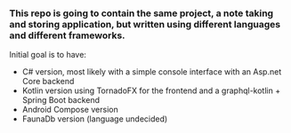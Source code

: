 ### This repo is going to contain the same project, a note taking and storing application, but written using different languages and different frameworks. 

Initial goal is to have: 
- C# version, most likely with a simple console interface with an Asp.net Core backend
- Kotlin version using TornadoFX for the frontend and a graphql-kotlin + Spring Boot backend
- Android Compose version
- FaunaDb version (language undecided)
